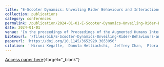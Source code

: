 ```yaml
---
title: "E-Scooter Dynamics: Unveiling Rider Behaviours and Interactions with Road Users through Multi-Modal Data Analysis"
collection: publications
category: conferences
permalink: /publication/2024-01-01-E-Scooter-Dynamics-Unveiling-Rider-Behaviours-and-Interactions-with-Road-Users-through-Multi-Modal-Data-Analysis
date: 2024-01-01
venue: 'In the proceedings of Proceedings of the Augmented Humans International Conference 2024, AHs 2024, Melbourne, VIC, Australia, April 4-6, 2024'
bibtexurl: '/files/bib/E-Scooter-Dynamics-Unveiling-Rider-Behaviours-and-Interactions-with-Road-Users-through-Multi-Modal-Data-Analysis.bib'
paperurl: 'https://doi.org/10.1145/3652920.3653056'
citation: ' Hiruni Kegalle,  Danula Hettiachchi,  Jeffrey Chan,  Flora Salim,  Mark Sanderson, &quot;E-Scooter Dynamics: Unveiling Rider Behaviours and Interactions with Road Users through Multi-Modal Data Analysis.&quot; In the proceedings of Proceedings of the Augmented Humans International Conference 2024, AHs 2024, Melbourne, VIC, Australia, April 4-6, 2024, 2024.'
---
```

[Access paper here](https://doi.org/10.1145/3652920.3653056){:target="_blank"}
